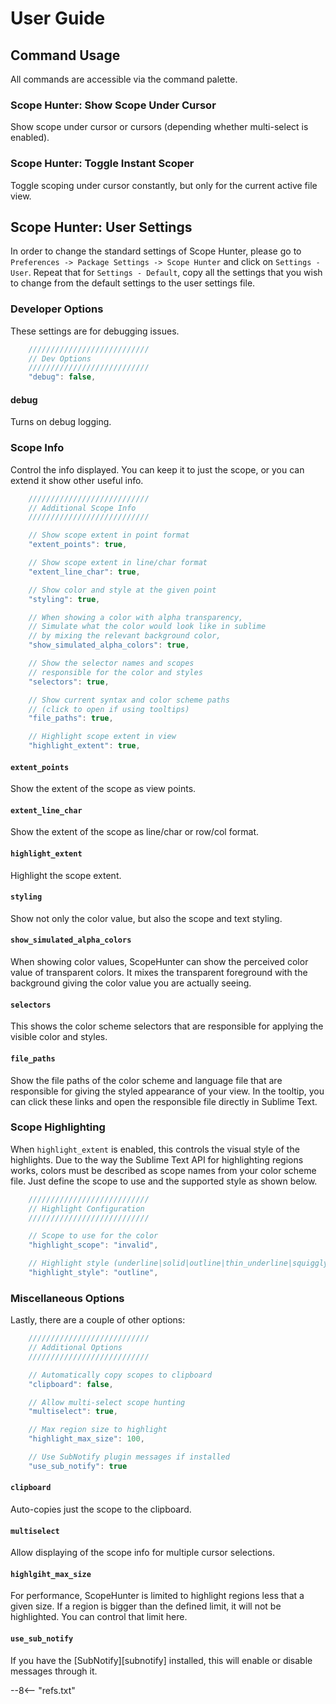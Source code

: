 # User Guide

## Command Usage

All commands are accessible via the command palette.

### Scope Hunter: Show Scope Under Cursor

Show scope under cursor or cursors (depending whether multi-select is enabled).

### Scope Hunter: Toggle Instant Scoper

Toggle scoping under cursor constantly, but only for the current active file view.

## Scope Hunter: User Settings

In order to change the standard settings of Scope Hunter, please go to `Preferences -> Package Settings -> Scope Hunter`
and click on `Settings - User`.  Repeat that for `Settings - Default`, copy all the settings that you wish to change
from the default settings to the user settings file.

### Developer Options

These settings are for debugging issues.

```js
    ///////////////////////////
    // Dev Options
    ///////////////////////////
    "debug": false,
```

#### debug

Turns on debug logging.

### Scope Info

Control the info displayed.  You can keep it to just the scope, or you can extend it show other useful info.

```js
    ///////////////////////////
    // Additional Scope Info
    ///////////////////////////

    // Show scope extent in point format
    "extent_points": true,

    // Show scope extent in line/char format
    "extent_line_char": true,

    // Show color and style at the given point
    "styling": true,

    // When showing a color with alpha transparency,
    // Simulate what the color would look like in sublime
    // by mixing the relevant background color,
    "show_simulated_alpha_colors": true,

    // Show the selector names and scopes
    // responsible for the color and styles
    "selectors": true,

    // Show current syntax and color scheme paths
    // (click to open if using tooltips)
    "file_paths": true,

    // Highlight scope extent in view
    "highlight_extent": true,
```

#### `extent_points`

Show the extent of the scope as view points.

#### `extent_line_char`

Show the extent of the scope as line/char or row/col format.

#### `highlight_extent`

Highlight the scope extent.

#### `styling`

Show not only the color value, but also the scope and text styling.

#### `show_simulated_alpha_colors`

When showing color values, ScopeHunter can show the perceived color value of transparent colors.  It mixes the
transparent foreground with the background giving the color value you are actually seeing.

#### `selectors`

This shows the color scheme selectors that are responsible for applying the visible color and styles.

#### `file_paths`

Show the file paths of the color scheme and language file that are responsible for giving the styled appearance of your
view.  In the tooltip, you can click these links and open the responsible file directly in Sublime Text.

### Scope Highlighting

When `highlight_extent` is enabled, this controls the visual style of the highlights.  Due to the way the Sublime Text
API for highlighting regions works, colors must be described as scope names from your color scheme file.  Just define
the scope to use and the supported style as shown below.

```js
    ///////////////////////////
    // Highlight Configuration
    ///////////////////////////

    // Scope to use for the color
    "highlight_scope": "invalid",

    // Highlight style (underline|solid|outline|thin_underline|squiggly|stippled)
    "highlight_style": "outline",
```

### Miscellaneous Options

Lastly, there are a couple of other options:

```js
    ///////////////////////////
    // Additional Options
    ///////////////////////////

    // Automatically copy scopes to clipboard
    "clipboard": false,

    // Allow multi-select scope hunting
    "multiselect": true,

    // Max region size to highlight
    "highlight_max_size": 100,

    // Use SubNotify plugin messages if installed
    "use_sub_notify": true
```

#### `clipboard`

Auto-copies just the scope to the clipboard.

#### `multiselect`

Allow displaying of the scope info for multiple cursor selections.

#### `highlgiht_max_size`

For performance, ScopeHunter is limited to highlight regions less that a given size.  If a region is bigger than the
defined limit, it will not be highlighted.  You can control that limit here.

####  `use_sub_notify`

If you have the [SubNotify][subnotify] installed, this will enable or disable messages through it.

--8<-- "refs.txt"
